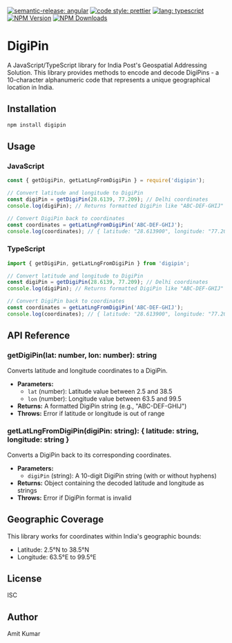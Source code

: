 [![semantic-release: angular](https://img.shields.io/badge/semantic--release-angular-e10079?logo=semantic-release&style=flat-square)](https://github.com/semantic-release/semantic-release) [![code style: prettier](https://img.shields.io/badge/code_style-prettier-ff69b4.svg?style=flat-square)](https://github.com/prettier/prettier) [![lang: typescript](https://shields.io/badge/TypeScript-3178C6?logo=TypeScript&logoColor=FFF&style=flat-square)](https://www.typescriptlang.org/) [![NPM Version](https://img.shields.io/npm/v/digitalpin?style=flat-square)](https://www.npmjs.com/package/digitalpin) [![NPM Downloads](https://img.shields.io/npm/dw/digitalpin?style=flat-square)
](https://www.npmjs.com/package/digitalpin)

# DigiPin

A JavaScript/TypeScript library for India Post's Geospatial Addressing Solution. This library provides methods to encode and decode DigiPins - a 10-character alphanumeric code that represents a unique geographical location in India.

## Installation

```bash
npm install digipin
```

## Usage

### JavaScript

```javascript
const { getDigiPin, getLatLngFromDigiPin } = require('digipin');

// Convert latitude and longitude to DigiPin
const digiPin = getDigiPin(28.6139, 77.209); // Delhi coordinates
console.log(digiPin); // Returns formatted DigiPin like "ABC-DEF-GHIJ"

// Convert DigiPin back to coordinates
const coordinates = getLatLngFromDigiPin('ABC-DEF-GHIJ');
console.log(coordinates); // { latitude: "28.613900", longitude: "77.209000" }
```

### TypeScript

```typescript
import { getDigiPin, getLatLngFromDigiPin } from 'digipin';

// Convert latitude and longitude to DigiPin
const digiPin = getDigiPin(28.6139, 77.209); // Delhi coordinates
console.log(digiPin); // Returns formatted DigiPin like "ABC-DEF-GHIJ"

// Convert DigiPin back to coordinates
const coordinates = getLatLngFromDigiPin('ABC-DEF-GHIJ');
console.log(coordinates); // { latitude: "28.613900", longitude: "77.209000" }
```

## API Reference

### getDigiPin(lat: number, lon: number): string

Converts latitude and longitude coordinates to a DigiPin.

- **Parameters:**
  - `lat` (number): Latitude value between 2.5 and 38.5
  - `lon` (number): Longitude value between 63.5 and 99.5
- **Returns:** A formatted DigiPin string (e.g., "ABC-DEF-GHIJ")
- **Throws:** Error if latitude or longitude is out of range

### getLatLngFromDigiPin(digiPin: string): { latitude: string, longitude: string }

Converts a DigiPin back to its corresponding coordinates.

- **Parameters:**
  - `digiPin` (string): A 10-digit DigiPin string (with or without hyphens)
- **Returns:** Object containing the decoded latitude and longitude as strings
- **Throws:** Error if DigiPin format is invalid

## Geographic Coverage

This library works for coordinates within India's geographic bounds:

- Latitude: 2.5°N to 38.5°N
- Longitude: 63.5°E to 99.5°E

## License

ISC

## Author

Amit Kumar
